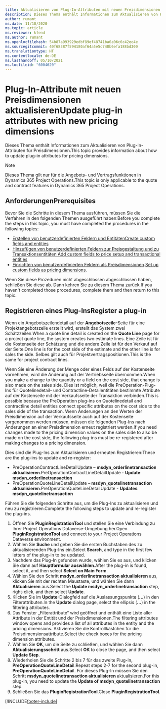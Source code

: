 ```yaml
---
title: Aktualisieren von Plug-In-Attributen mit neuen Preisdimensionen
description: Dieses Thema enthält Informationen zum Aktualisieren von Plug-In-Attributen für Preisdimensionen.
author: rumant
ms.date: 11/18/2020
ms.topic: article
ms.reviewer: kfend
ms.author: rumant
ms.openlocfilehash: 54b87a993929edbf89ef48741ba0a06c6c42ec4e
ms.sourcegitcommit: 40f68387f594180af64a5e5c748b6efa188bd300
ms.translationtype: HT
ms.contentlocale: de-DE
ms.lasthandoff: 05/10/2021
ms.locfileid: "6004620"
---
```

# <a name="update-plug-in-attributes-with-new-pricing-dimensions"></a><span data-ttu-id="4015e-103">Plug-In-Attribute mit neuen Preisdimensionen aktualisieren</span><span class="sxs-lookup"><span data-stu-id="4015e-103">Update plug-in attributes with new pricing dimensions</span></span>

<span data-ttu-id="4015e-104">Dieses Thema enthält Informationen zum Aktualisieren von Plug-In-Attributen für Preisdimensionen.</span><span class="sxs-lookup"><span data-stu-id="4015e-104">This topic provides information about how to update plug-in attributes for pricing dimensions.</span></span>

> [!NOTE]
> <span data-ttu-id="4015e-105">Dieses Thema gilt nur für die Angebots- und Vertragsfunktionen in Dynamics 365 Project Operations.</span><span class="sxs-lookup"><span data-stu-id="4015e-105">This topic is only applicable to the quote and contract features in Dynamics 365 Project Operations.</span></span>

## <a name="prerequisites"></a><span data-ttu-id="4015e-106">Anforderungen</span><span class="sxs-lookup"><span data-stu-id="4015e-106">Prerequisites</span></span>
<span data-ttu-id="4015e-107">Bevor Sie die Schritte in diesem Thema ausführen, müssen Sie die Verfahren in den folgenden Themen ausgeführt haben:</span><span class="sxs-lookup"><span data-stu-id="4015e-107">Before you complete the steps in this topic, you must have completed the procedures in the following topics:</span></span>

  - [<span data-ttu-id="4015e-108">Erstellen von benutzerdefinierten Feldern und Entitäten</span><span class="sxs-lookup"><span data-stu-id="4015e-108">Create custom fields and entities</span></span>](create-custom-fields-entities-pricing-dimensions.md) 
  - [<span data-ttu-id="4015e-109">Hinzufügen von benutzerdefinierten Feldern zur Preisgestaltung und zu Transaktionsentitäten </span><span class="sxs-lookup"><span data-stu-id="4015e-109">Add custom fields to price setup and transactional entities</span></span>](add-custom-fields-price-setup-transactional-entities.md)
  - <span data-ttu-id="4015e-110">[Einrichten von benutzerdefinierten Feldern als Preisdimensionen](set-up-custom-fields-pricing-dimensions.md).</span><span class="sxs-lookup"><span data-stu-id="4015e-110">[Set up custom fields as pricing dimensions](set-up-custom-fields-pricing-dimensions.md).</span></span> 
  
<span data-ttu-id="4015e-111">Wenn Sie diese Prozeduren nicht abgeschlossen abgeschlossen haben, schließen Sie diese ab. Dann kehren Sie zu diesem Thema zurück.</span><span class="sxs-lookup"><span data-stu-id="4015e-111">If you haven't completed those procedures, complete them and then return to this topic.</span></span>

## <a name="register-a-plug-in"></a><span data-ttu-id="4015e-112">Registrieren eines Plug-Ins</span><span class="sxs-lookup"><span data-stu-id="4015e-112">Register a plug-in</span></span>
<span data-ttu-id="4015e-113">Wenn ein Angebotszeilendetail auf der **Angebotszeile**-Seite für eine Projektangebotszeile erstellt wird, erstellt das System zwei Schätzzeilen.</span><span class="sxs-lookup"><span data-stu-id="4015e-113">When a quote line detail is created on the **Quote Line** page for a project quote line, the system creates two estimate lines.</span></span> <span data-ttu-id="4015e-114">Eine Zeile ist für die Kostenseite der Schätzung und die andere Zeile ist für den Verkauf auf der Seite.</span><span class="sxs-lookup"><span data-stu-id="4015e-114">One line is for the cost side of the estimate and the other line is for sales the side.</span></span> <span data-ttu-id="4015e-115">Selbes gilt auch für Projektvertragspositionen.</span><span class="sxs-lookup"><span data-stu-id="4015e-115">This is the same  for project contract lines.</span></span>

<span data-ttu-id="4015e-116">Wenn Sie eine Änderung der Menge oder eines Felds auf der Kostenseite vornehmen, wird die Änderung auf der Vertriebsseite übernommen.</span><span class="sxs-lookup"><span data-stu-id="4015e-116">When you make a change to the quantity or a field on the cost side, that change is also made on the sales side.</span></span> <span data-ttu-id="4015e-117">Dies ist möglich, weil die PreOperation-Plug-Ins für Quotelinedetail- und Contractline-Detailentitäten bestimmte Attribute auf der Kostenseite mit der Verkaufsseite der Transaktion verbinden.</span><span class="sxs-lookup"><span data-stu-id="4015e-117">This is possible because the PreOperation plug-ins on Quotelinedetail and contractline detail entities connect specific attributes on the cost side to the sales side of the transaction.</span></span> <span data-ttu-id="4015e-118">Wenn Änderungen an den Werten der Preisdimension auf der Verkaufsseite auch auf der Kostenseite vorgenommen werden müssen, müssen die folgenden Plug-Ins nach Änderungen an einer Preisdimension erneut registriert werden.</span><span class="sxs-lookup"><span data-stu-id="4015e-118">If you need changes made to the pricing dimension values on the sales side to also be made on the cost side, the following plug-ins must be re-registered after making changes to a pricing dimension.</span></span>

<span data-ttu-id="4015e-119">Dies sind die Plug-Ins zum Aktualisieren und erneuten Registrieren:</span><span class="sxs-lookup"><span data-stu-id="4015e-119">These are the plug-ins to update and re-register:</span></span>

- <span data-ttu-id="4015e-120">PreOperationContractLineDetailUpdate – **msdyn_orderlinetransaction aktualisieren**.</span><span class="sxs-lookup"><span data-stu-id="4015e-120">PreOperationContractLineDetailUpdate - **Update msdyn_orderlinetransaction**</span></span>
- <span data-ttu-id="4015e-121">PreOperationQuoteLineDetailUpdate – **msdyn_quotelinetransaction aktualisieren**.</span><span class="sxs-lookup"><span data-stu-id="4015e-121">PreOperationQuoteLineDetailUpdate - **Updates msdyn_quotelinetransaction**</span></span>

<span data-ttu-id="4015e-122">Führen Sie die folgenden Schritte aus, um die Plug-Ins zu aktualisieren und neu zu registrieren.</span><span class="sxs-lookup"><span data-stu-id="4015e-122">Complete the following steps to update and re-register the plug-ins.</span></span>

1. <span data-ttu-id="4015e-123">Öffnen Sie **PluginRegistrationTool** und stellen Sie eine Verbindung zu Ihrer Project Operations Dataverse-Umgebung her.</span><span class="sxs-lookup"><span data-stu-id="4015e-123">Open **PluginRegistrationTool** and connect to your Project Operations Dataverse environment.</span></span>
2. <span data-ttu-id="4015e-124">Wählen Sie **Suche** und geben Sie die ersten Buchstaben des zu aktualisierenden Plug-Ins ein.</span><span class="sxs-lookup"><span data-stu-id="4015e-124">Select **Search**, and type in the first few letters of the plug-in to be updated.</span></span>
3. <span data-ttu-id="4015e-125">Nachdem das Plug-In gefunden wurde, wählen Sie es aus, und klicken Sie dann auf **Hauptformular auswählen**.</span><span class="sxs-lookup"><span data-stu-id="4015e-125">After the plug-in is found, select it, and then select **Select on Main Form**.</span></span>
4. <span data-ttu-id="4015e-126">Wählen Sie den Schritt **msdyn_orderlinetransaction aktualisieren** aus, klicken Sie mit der rechten Maustaste, und wählen Sie dann **Aktualisieren** aus.</span><span class="sxs-lookup"><span data-stu-id="4015e-126">Select the **Update msdyn_orderlinetransaction** step, right-click, and then select **Update**.</span></span>
5. <span data-ttu-id="4015e-127">Klicken Sie im **Update**-Dialogfeld auf die Auslassungspunkte (**...**) in den Filterattributen.</span><span class="sxs-lookup"><span data-stu-id="4015e-127">In the **Update** dialog page, select the ellipsis (**...**) in the filtering attributes.</span></span>
6. <span data-ttu-id="4015e-128">Das Fenster „Filterattribute“ wird geöffnet und enthält eine Liste aller Attribute in der Entität und der Preisdimensionen.</span><span class="sxs-lookup"><span data-stu-id="4015e-128">The filtering attributes window opens and provides a list of all attributes in the entity and the pricing dimensions.</span></span> <span data-ttu-id="4015e-129">Aktivieren Sie die Kontrollkästchen für die Preisdimensionsattribute.</span><span class="sxs-lookup"><span data-stu-id="4015e-129">Select the check boxes for the pricing dimension attributes.</span></span>
7. <span data-ttu-id="4015e-130">Wählen Sie **OK**, um die Seite zu schließen, und wählen Sie dann **Aktualisierungsschritt** aus.</span><span class="sxs-lookup"><span data-stu-id="4015e-130">Select **OK** to close the page, and then select **Update Step**.</span></span>
8. <span data-ttu-id="4015e-131">Wiederholen Sie die Schritte 2 bis 7 für das zweite Plug-In, **PreOperationQuoteLineDetail**.</span><span class="sxs-lookup"><span data-stu-id="4015e-131">Repeat steps 2-7 for the second plug-in, **PreOperationQuoteLineDetail**.</span></span> <span data-ttu-id="4015e-132">Für dieses Plug-In müssen Sie den Schritt **msdyn_quotelinetransaction aktualisieren** aktualisieren.</span><span class="sxs-lookup"><span data-stu-id="4015e-132">For this plug-in, you need to update the **Update of msdyn_quotelinetransaction** step.</span></span>
9. <span data-ttu-id="4015e-133">Schließen Sie das **PluginRegistrationTool**.</span><span class="sxs-lookup"><span data-stu-id="4015e-133">Close **PluginRegistrationTool**.</span></span>


[!INCLUDE[footer-include](../includes/footer-banner.md)]
